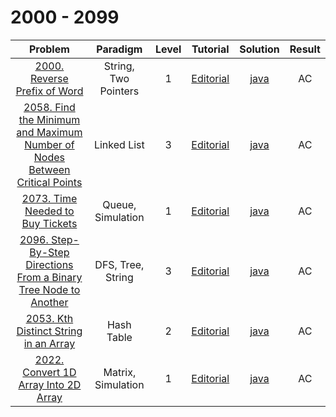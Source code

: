 # 2000 - 2099

|                                                                                      Problem                                                                                      |       Paradigm       | Level |                                                          Tutorial                                                          |                                         Solution                                         | Result |
| :-------------------------------------------------------------------------------------------------------------------------------------------------------------------------------: | :------------------: | :---: | :------------------------------------------------------------------------------------------------------------------------: | :--------------------------------------------------------------------------------------: | :----: |
|                                               [2000. Reverse Prefix of Word](https://leetcode.com/problems/reverse-prefix-of-word/)                                               | String, Two Pointers |   1   |                        [Editorial](https://leetcode.com/problems/reverse-prefix-of-word/editorial/)                        |                        [java](./2000_Reverse_Prefix_of_Word.java)                        |   AC   |
| [2058. Find the Minimum and Maximum Number of Nodes Between Critical Points](https://leetcode.com/problems/find-the-minimum-and-maximum-number-of-nodes-between-critical-points/) |     Linked List      |   3   | [Editorial](https://leetcode.com/problems/find-the-minimum-and-maximum-number-of-nodes-between-critical-points/editorial/) | [java](./2058_Find_the_Minimum_and_Maximum_Number_of_Nodes_Between_Critical_Points.java) |   AC   |
|                                           [2073. Time Needed to Buy Tickets](https://leetcode.com/problems/time-needed-to-buy-tickets/)                                           |  Queue, Simulation   |   1   |                      [Editorial](https://leetcode.com/problems/time-needed-to-buy-tickets/editorial/)                      |                      [java](./2073_Time_Needed_to_Buy_Tickets.java)                      |   AC   |
|           [2096. Step-By-Step Directions From a Binary Tree Node to Another](https://leetcode.com/problems/step-by-step-directions-from-a-binary-tree-node-to-another/)           |  DFS, Tree, String   |   3   |      [Editorial](https://leetcode.com/problems/step-by-step-directions-from-a-binary-tree-node-to-another/editorial/)      |      [java](./2096_Step_By_Step_Directions_From_a_Binary_Tree_Node_to_Another.java)      |   AC   |
|                                      [2053. Kth Distinct String in an Array](https://leetcode.com/problems/kth-distinct-string-in-an-array/)                                      |      Hash Table      |   2   |                   [Editorial](https://leetcode.com/problems/kth-distinct-string-in-an-array/editorial/)                    |                   [java](./2053_Kth_Distinct_String_in_an_Array.java)                    |   AC   |
|                                       [2022. Convert 1D Array Into 2D Array](https://leetcode.com/problems/convert-1d-array-into-2d-array/)                                       |  Matrix, Simulation  |   1   |                    [Editorial](https://leetcode.com/problems/convert-1d-array-into-2d-array/editorial/)                    |                    [java](./2022_Convert_1D_Array_Into_2D_Array.java)                    |   AC   |
